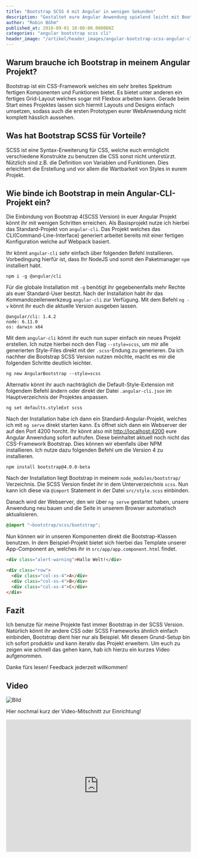 ```yaml
---
title: "Bootstrap SCSS 4 mit Angular in wenigen Sekunden"
description: "Gestaltet eure Angular Anwendung spielend leicht mit Bootstrap und SCSS. Hier erhaltet ihr eine einfache Schritt-für-Schritt-Anleitung."
author: "Robin Böhm"
published_at: 2016-09-01 10:00:00.000000Z
categories: "angular bootstrap scss cli"
header_image: "/artikel/header_images/angular-bootstrap-scss-angular-cli.jpg"
---
```


## Warum brauche ich Bootstrap in meinem Angular Projekt?

Bootstrap ist ein CSS-Framework welches ein sehr breites Spektrum fertigen Komponenten und Funktionen bietet.
Es bietet unter anderen ein fertiges Grid-Layout welches sogar mit Flexbox arbeiten kann.
Gerade beim Start eines Projektes lassen sich hiermit Layouts und Designs einfach umsetzen, sodass auch die ersten Prototypen eurer WebAnwendung nicht komplett hässlich aussehen.

## Was hat Bootstrap SCSS für Vorteile?

SCSS ist eine Syntax-Erweiterung für CSS, welche euch ermöglicht verschiedene Konstrukte zu benutzen die CSS sonst nicht unterstürzt. Nützlich sind z.B. die Definition von Variablen und Funktionen. Dies erleichtert die Erstellung und vor allem die Wartbarkeit von Styles in eurem Projekt.

## Wie binde ich Bootstrap in mein Angular-CLI-Projekt ein?

Die Einbindung von Bootstrap 4(SCSS Version) in euer Angular Projekt könnt ihr mit wenigen Schritten erreichen.
Als Basisprojekt nutze ich hierbei das Standard-Projekt von `angular-cli`.
Das Projekt welches das CLI(Command-Line-Interface) generiert arbeitet bereits mit einer fertigen Konfiguration welche auf Webpack basiert.


Ihr könnt `angular-cli` sehr einfach über folgenden Befehl installieren.
Vorbedingung hierfür ist, dass Ihr NodeJS und somit den Paketmanager `npm` installiert habt.

```shell
npm i -g @angular/cli
```

Für die globale Installation mit `-g` benötigt ihr gegebenenfalls mehr Rechte als euer Standard-User besitzt.
Nach der Installation habt ihr das Kommandozeilenwerkzeug `angular-cli` zur Verfügung.
Mit dem Befehl `ng -v` könnt ihr euch die aktuelle Version ausgeben lassen.

```shell
@angular/cli: 1.4.2
node: 6.11.0
os: darwin x64
```

Mit dem `angular-cli` könnt ihr euch nun super einfach ein neues Projekt erstellen.
Ich nutze hierbei noch den Flag `--style=scss`, um mir alle generierten Style-Files direkt mit der `.scss`-Endung zu generieren.
Da ich nachher die Bootstrap SCSS Version nutzen möchte, macht es mir die folgenden Schritte deutlich leichter.

```shell
ng new AngularBootstrap --style=scss
```

Alternativ könnt ihr auch nachträglich die Default-Style-Extension mit folgendem Befehl ändern oder direkt der Datei  `.angular-cli.json` im Hauptverzeichnis der Projektes anpassen.

```shell
ng set defaults.styleExt scss
```

Nach der Installation habe ich dann ein Standard-Angular-Projekt, welches ich mit `ng serve` direkt starten kann.
Es öffnet sich dann ein Webserver der auf den Port 4200 horcht.
Ihr könnt also mit <a href="http://localhost:4200">http://localhost:4200</a> eure Angular Anwendung sofort aufrufen.
Diese beinhaltet aktuell noch nicht das CSS-Framework Bootstrap.
Dies können wir ebenfalls über NPM installieren.
Ich nutze dazu folgenden Befehl um die Version 4 zu installieren.

```shell
npm install bootstrap@4.0.0-beta
```

Nach der Installation liegt Bootstrap in meinem `node_modules/bootstrap/` Verzeichnis.
Die SCSS Version findet ihr in dem Unterverzeichnis `scss`.
Nun kann ich diese via `@import` Statement in der Datei `src/style.scss` einbinden.

Danach wird der Webserver, den wir über `ng serve` gestartet haben, unsere Anwendung neu bauen und die Seite in unserem Browser automatisch aktualisieren.

```css
@import "~bootstrap/scss/bootstrap";
```

Nun können wir in unseren Komponenten direkt die Bootstrap-Klassen benutzen.
In dem Beispiel-Projekt bietet sich hierbei das Template unserer App-Component an, welches ihr in `src/app/app.component.html` findet.

```html
<div class="alert-warning">Hallo Welt!</div>

<div class="row">
  <div class="col-xs-4">A</div>
  <div class="col-xs-4">B</div>
  <div class="col-xs-4">C</div>
</div>
```

## Fazit

Ich benutze für meine Projekte fast immer Bootstrap in der SCSS Version.
Natürlich könnt ihr andere CSS oder SCSS Frameworks ähnlich einfach einbinden, Bootstrap dient hier nur als Beispiel.
Mit diesem Grund-Setup bin ich sofort produktiv und kann iterativ das Projekt erweitern.
Um euch zu zeigen wie schnell das gehen kann, hab ich hierzu ein kurzes Video aufgenommen.

Danke fürs lesen! Feedback jederzeit willkommen!

## Video

![Bild](medium_Screen-Shot-2016-09-01-at-19.00.45.png?v=63639968496)

Hier nochmal kurz der Video-Mitschnitt zur Einrichtung!

<iframe width="100%" height="360" src="https://www.youtube.com/embed/u1_IeSkM1yc" frameborder="0" allowfullscreen></iframe>
